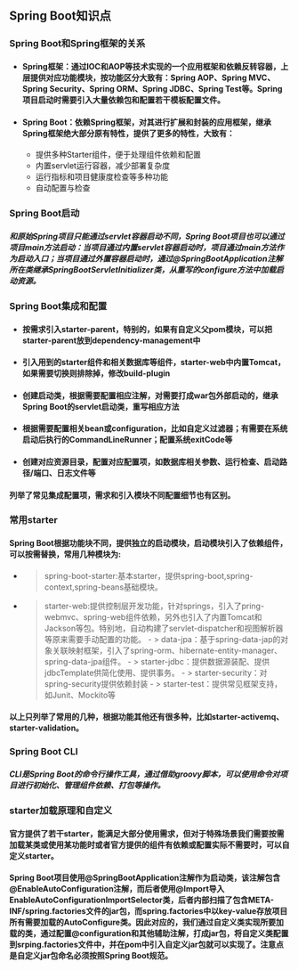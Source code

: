 ﻿## Spring Boot知识点
### Spring Boot和Spring框架的关系
- #### Spring框架：通过IOC和AOP等技术实现的一个应用框架和依赖反转容器，上层提供对应功能模块，按功能区分大致有：Spring AOP、Spring MVC、Spring Security、Spring ORM、Spring JDBC、Spring Test等。Spring项目启动时需要引入大量依赖包和配置若干模板配置文件。
- #### Spring Boot：依赖Spring框架，对其进行扩展和封装的应用框架，继承Spring框架绝大部分原有特性，提供了更多的特性，大致有：
    - 提供多种Starter组件，便于处理组件依赖和配置
    - 内置servlet运行容器，减少部署复杂度
    - 运行指标和项目健康度检查等多种功能
    - 自动配置与检查
### Spring Boot启动
##### 和原始Spring项目只能通过servlet容器启动不同，Spring Boot项目也可以通过项目main方法启动：当项目通过内置servlet容器启动时，项目通过main方法作为启动入口；当项目通过外置容器启动时，通过@SpringBootApplication注解所在类继承SpringBootServletInitializer类，从重写的configure方法中加载启动资源。

### Spring Boot集成和配置
- #### 按需求引入starter-parent，特别的，如果有自定义父pom模块，可以把starter-parent放到dependency-management中
- #### 引入用到的starter组件和相关数据库等组件，starter-web中内置Tomcat，如果需要切换则排除掉，修改build-plugin
- #### 创建启动类，根据需要配置相应注解，对需要打成war包外部启动的，继承Spring Boot的servlet启动类，重写相应方法
- #### 根据需要配置相关bean或configuration，比如自定义过滤器；有需要在系统启动后执行的CommandLineRunner；配置系统exitCode等
- #### 创建对应资源目录，配置对应配置项，如数据库相关参数、运行检查、启动路径/端口、日志文件等
#### 列举了常见集成配置项，需求和引入模块不同配置细节也有区别。
### 常用starter
#### Spring Boot根据功能块不同，提供独立的启动模块，启动模块引入了依赖组件，可以按需替换，常用几种模块为:
   - > spring-boot-starter:基本starter，提供spring-boot,spring-context,spring-beans基础模块。
   - > starter-web:提供控制层开发功能，针对springs，引入了pring-webmvc、spring-web组件依赖，另外也引入了内置Tomcat和Jackson等包。特别地，自动构建了servlet-dispatcher和视图解析器等原来需要手动配置的功能。
    - > data-jpa：基于spring-data-jap的对象关联映射框架，引入了spring-orm、hibernate-entity-manager、spring-data-jpa组件。
    - > starter-jdbc：提供数据源装配、提供jdbcTemplate供简化使用、提供事务。
    - > starter-security：对spring-security提供依赖封装
    - > starter-test：提供常见框架支持，如Junit、Mockito等
#### 以上只列举了常用的几种，根据功能其他还有很多种，比如starter-activemq、starter-validation。
### Spring Boot CLI
##### CLI是Spring Boot的命令行操作工具，通过借助groovy脚本，可以使用命令对项目进行初始化、管理组件依赖、打包等操作。
### starter加载原理和自定义
#### 官方提供了若干starter，能满足大部分使用需求，但对于特殊场景我们需要按需加载某类或使用某功能时或者官方提供的组件有依赖或配置实际不需要时，可以自定义starter。
#### Spring Boot项目使用@SpringBootApplication注解作为启动类，该注解包含@EnableAutoConfiguration注解，而后者使用@Import导入EnableAutoConfigurationImportSelector类，后者内部扫描了包含META-INF/spring.factories文件的jar包，而spring.factories中以key-value存放项目所有需要加载的AutoConfigure类。因此对应的，我们通过自定义类实现所要加载的类，通过配置@configuration和其他辅助注解，打成jar包，将自定义类配置到srping.factories文件中，并在pom中引入自定义jar包就可以实现了。注意点是自定义jar包命名必须按照Spring Boot规范。
 

